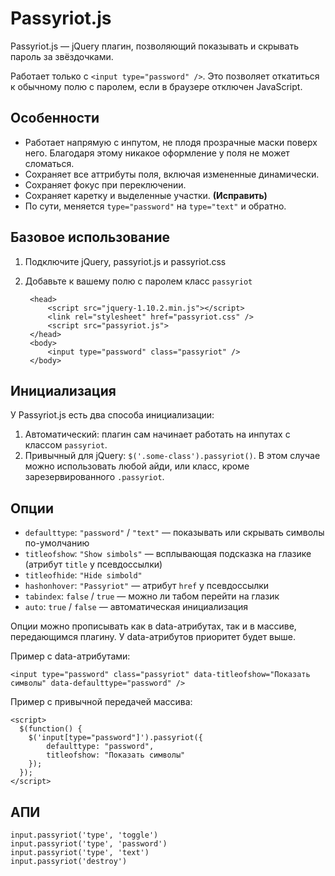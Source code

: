 # Passyriot.js

Passyriot.js — jQuery плагин, позволяющий показывать и скрывать пароль за звёздочками.

Работает только с `<input type="password" />`. Это позволяет откатиться к обычному полю с паролем, если в браузере отключен JavaScript.

## Особенности
- Работает напрямую с инпутом, не плодя прозрачные маски поверх него.  Благодаря этому никакое оформление у поля не может сломаться.
- Сохраняет все аттрибуты поля, включая измененные динамически.
- Сохраняет фокус при переключении.
- Сохраняет каретку и выделенные участки. **(Исправить)**
- По сути, меняется `type="password"` на `type="text"` и обратно.


## Базовое использование
1. Подключите jQuery, passyriot.js и passyriot.css
2. Добавьте к вашему полю с паролем класс `passyriot`

	    <head>
    	    <script src="jquery-1.10.2.min.js"></script>
			<link rel="stylesheet" href="passyriot.css" />
			<script src="passyriot.js">
		</head>
		<body>
			<input type="password" class="passyriot" />
		</body>
		
## Инициализация
У Passyriot.js есть два способа инициализации:

1. Автоматический: плагин сам начинает работать на инпутах с классом `passyriot`.
2. Привычный для jQuery: `$('.some-class').passyriot()`. В этом случае можно использовать любой айди, или класс, кроме зарезервированного `.passyriot`.


## Опции
- `defaulttype`: `"password"` / `"text"` — показывать или скрывать символы по-умолчанию
- `titleofshow`: `"Show simbols"` — всплывающая подсказка на глазике (атрибут `title` у псевдоссылки)
- `titleofhide`: `"Hide simbold"`
- `hashonhover`: `"Passyriot"` — атрибут `href` у псевдоссылки
- `tabindex`: `false` / `true` — можно ли табом перейти на глазик
- `auto`: `true` / `false` — автоматическая инициализация

Опции можно прописывать как в data-атрибутах, так и в массиве, передающимся плагину. У data-атрибутов приоритет будет выше.

Пример с data-атрибутами:

	<input type="password" class="passyriot" data-titleofshow="Показать символы" data-defaulttype="password" />

Пример с привычной передачей массива:

	<script>
	  $(function() {
    	$('input[type="password"]').passyriot({
    		defaulttype: "password",
    		titleofshow: "Показать символы"
    	});
	  });
	</script>
	

## АПИ
	input.passyriot('type', 'toggle')
	input.passyriot('type', 'password')
	input.passyriot('type', 'text')
	input.passyriot('destroy')